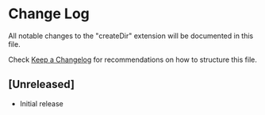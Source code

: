 # Change Log

All notable changes to the "createDir" extension will be documented in this file.

Check [Keep a Changelog](http://keepachangelog.com/) for recommendations on how to structure this file.

## [Unreleased]

- Initial release
